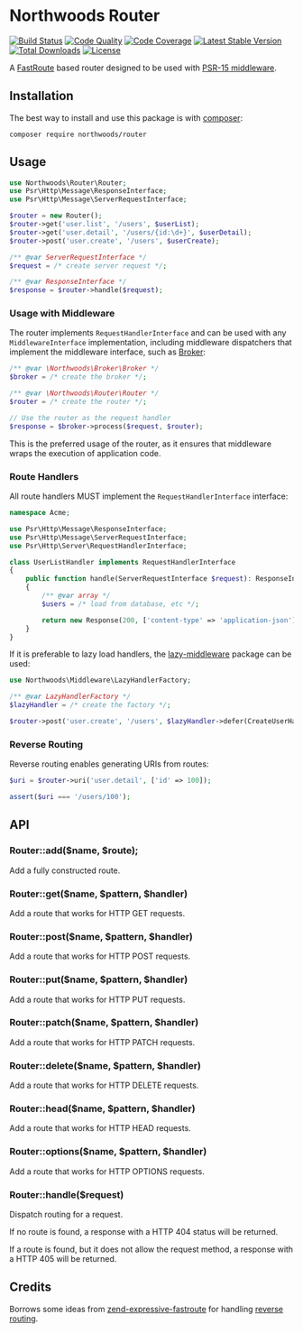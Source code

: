 # Northwoods Router

[![Build Status](https://travis-ci.com/northwoods/router.svg?branch=master)](https://travis-ci.com/northwoods/router)
[![Code Quality](https://scrutinizer-ci.com/g/northwoods/router/badges/quality-score.png?b=master)](https://scrutinizer-ci.com/g/northwoods/router/?branch=master)
[![Code Coverage](https://scrutinizer-ci.com/g/northwoods/router/badges/coverage.png?b=master)](https://scrutinizer-ci.com/g/northwoods/router/?branch=master)
[![Latest Stable Version](http://img.shields.io/packagist/v/northwoods/router.svg?style=flat)](https://packagist.org/packages/northwoods/router)
[![Total Downloads](https://img.shields.io/packagist/dt/northwoods/router.svg?style=flat)](https://packagist.org/packages/northwoods/router)
[![License](https://img.shields.io/packagist/l/northwoods/router.svg?style=flat)](https://packagist.org/packages/northwoods/router)

A [FastRoute][fastroute] based router designed to be used with [PSR-15 middleware][psr15].

[fastroute]: https://github.com/nikic/FastRoute
[psr15]: https://www.php-fig.org/psr/psr-15/

## Installation

The best way to install and use this package is with [composer](http://getcomposer.org/):

```shell
composer require northwoods/router
```

## Usage

```php
use Northwoods\Router\Router;
use Psr\Http\Message\ResponseInterface;
use Psr\Http\Message\ServerRequestInterface;

$router = new Router();
$router->get('user.list', '/users', $userList);
$router->get('user.detail', '/users/{id:\d+}', $userDetail);
$router->post('user.create', '/users', $userCreate);

/** @var ServerRequestInterface */
$request = /* create server request */;

/** @var ResponseInterface */
$response = $router->handle($request);
```

### Usage with Middleware

The router implements `RequestHandlerInterface` and can be used with any
`MiddlewareInterface` implementation, including middleware dispatchers that
implement the middleware interface, such as [Broker][broker]:

```php
/** @var \Northwoods\Broker\Broker */
$broker = /* create the broker */;

/** @var \Northwoods\Router\Router */
$router = /* create the router */;

// Use the router as the request handler
$response = $broker->process($request, $router);
```

This is the preferred usage of the router, as it ensures that middleware wraps
the execution of application code.

[broker]: https://github.com/northwoods/broker

### Route Handlers

All route handlers MUST implement the `RequestHandlerInterface` interface:

```php
namespace Acme;

use Psr\Http\Message\ResponseInterface;
use Psr\Http\Message\ServerRequestInterface;
use Psr\Http\Server\RequestHandlerInterface;

class UserListHandler implements RequestHandlerInterface
{
    public function handle(ServerRequestInterface $request): ResponseInterface
    {
        /** @var array */
        $users = /* load from database, etc */;

        return new Response(200, ['content-type' => 'application-json'], json_encode($users));
    }
}
```

If it is preferable to lazy load handlers, the [lazy-middleware][lazy-middleware]
package can be used:

```php
use Northwoods\Middleware\LazyHandlerFactory;

/** @var LazyHandlerFactory */
$lazyHandler = /* create the factory */;

$router->post('user.create', '/users', $lazyHandler->defer(CreateUserHandler::class));
```

[lazy-middleware]: https://github.com/northwoods/lazy-middleware

### Reverse Routing

Reverse routing enables generating URIs from routes:

```php
$uri = $router->uri('user.detail', ['id' => 100]);

assert($uri === '/users/100');
```

## API

### Router::add($name, $route);

Add a fully constructed route.

### Router::get($name, $pattern, $handler)

Add a route that works for HTTP GET requests.

### Router::post($name, $pattern, $handler)

Add a route that works for HTTP POST requests.

### Router::put($name, $pattern, $handler)

Add a route that works for HTTP PUT requests.

### Router::patch($name, $pattern, $handler)

Add a route that works for HTTP PATCH requests.

### Router::delete($name, $pattern, $handler)

Add a route that works for HTTP DELETE requests.

### Router::head($name, $pattern, $handler)

Add a route that works for HTTP HEAD requests.

### Router::options($name, $pattern, $handler)

Add a route that works for HTTP OPTIONS requests.

### Router::handle($request)

Dispatch routing for a request.

If no route is found, a response with a HTTP 404 status will be returned.

If a route is found, but it does not allow the request method, a response with
a HTTP 405 will be returned.

## Credits

Borrows some ideas from [zend-expressive-fastroute][zf-fastroute] for handling [reverse routing][zf-rr].

[zf-fastroute]: https://github.com/zendframework/zend-expressive-fastroute
[zf-rr]: https://github.com/zendframework/zend-expressive-fastroute/pull/32

